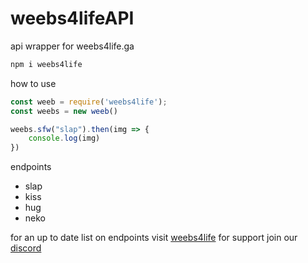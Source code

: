 # weebs4lifeAPI
api wrapper for weebs4life.ga
```bash
npm i weebs4life
```
how to use
```js
const weeb = require('weebs4life');
const weebs = new weeb()

weebs.sfw("slap").then(img => {
    console.log(img)
})
```

endpoints
- slap
- kiss
- hug
- neko

for an up to date list on endpoints visit [weebs4life](https://weebs4life.ga/api)
for support join our [discord](https://discord.gg/uyEQkTT )
